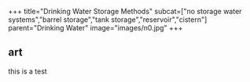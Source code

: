 +++
title="Drinking Water Storage Methods"
subcat=["no storage water systems","barrel storage","tank storage","reservoir","cistern"]
parent="Drinking Water"
image="images/n0.jpg"
+++

## art
this is a test